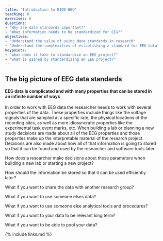 ```yaml
---
title: "Introduction to BIDS-EEG"
teaching: 0
exercises: 0
questions:
- "Why are data standards important?"
- "What information needs to be standardized for EEG?"
objectives:
- "Understand the value of using data standards in research"
- "Understand the complexities of establishing a standard for EEG data"
keypoints:
- "what does it take to standardize an EEG project?"
- "what is gained by standardizing an EEG project?"
---
```


## The big picture of EEG data standards

#### **EEG data is complicated and with many properties that can be stored in an infinite number of ways**

In order to work with EEG data the researcher needs to work with several properties of the data. These properties include things like the voltage signals that are sampled at a specific rate, the physical locations of the recording sites, as well as more idiosyncratic properties like the experimental task event marks, etc. When building a lab or planning a new study decisions are made about all of the EEG properties and those properties make up the interpretable material of the research project. Decisions are also made about how all of that information is going to stored so that it can be found and used by the researcher and software tools later.

How does a researcher make decisions about these parameters when building a new lab or starting a new project?

How should the information be stored so that it can be used efficiently later?

What if you want to share the data with another research group?

What if you want to use someone elses data?

What if you want to use someone else analytical tools and procedures?

What if you want to your data to be relevant long term?

What if you want to be able to pool your data?

{% include links.md %}

